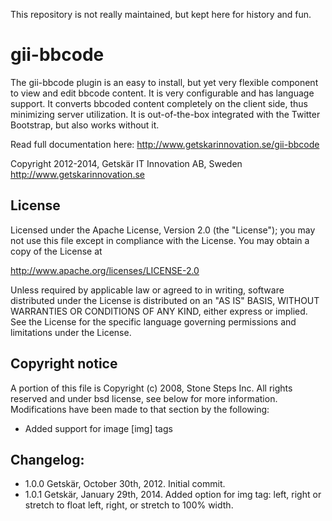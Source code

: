 This repository is not really maintained, but kept here for history and fun.

gii-bbcode
==========
The gii-bbcode plugin is an easy to install, but yet very flexible
component to view and edit bbcode content. It is very configurable and
has language support. It converts bbcoded content completely on the
client side, thus minimizing server utilization. It is out-of-the-box
integrated with the Twitter Bootstrap, but also works without it.

Read full documentation here:
http://www.getskarinnovation.se/gii-bbcode

Copyright 2012-2014, Getskär IT Innovation AB, Sweden http://www.getskarinnovation.se

License
-------
Licensed under the Apache License, Version 2.0 (the "License");
you may not use this file except in compliance with the License.
You may obtain a copy of the License at

http://www.apache.org/licenses/LICENSE-2.0

Unless required by applicable law or agreed to in writing, software
distributed under the License is distributed on an "AS IS" BASIS,
WITHOUT WARRANTIES OR CONDITIONS OF ANY KIND, either express or implied.
See the License for the specific language governing permissions and
limitations under the License.

Copyright notice
----------------
A portion of this file is Copyright (c) 2008, Stone Steps Inc.
All rights reserved and under bsd license, see below for more information.
Modifications have been made to that section by the following:
 * Added support for image [img] tags
 
Changelog:
----------
 * 1.0.0    Getskär, October 30th, 2012.
            Initial commit.
 * 1.0.1    Getskär, January 29th, 2014.
            Added option for img tag: left, right or stretch to float left, 
            right, or stretch to 100% width.

